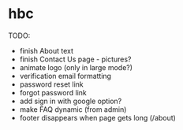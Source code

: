 # hbc

TODO:
 - finish About text
 - finish Contact Us page - pictures?
 - animate logo (only in large mode?)
 - verification email formatting
 - password reset link
 - forgot password link
 - add sign in with google option?
 - make FAQ dynamic (from admin)
 - footer disappears when page gets long (/about)